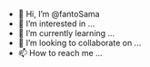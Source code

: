 - 👋 Hi, I’m @fantoSama
- 👀 I’m interested in ...
- 🌱 I’m currently learning ...
- 💞️ I’m looking to collaborate on ...
- 📫 How to reach me ...

<!---
fantoSama/fantoSama is a ✨ special ✨ repository because its `README.md` (this file) appears on your GitHub profile.
You can click the Preview link to take a look at your changes.
--->

